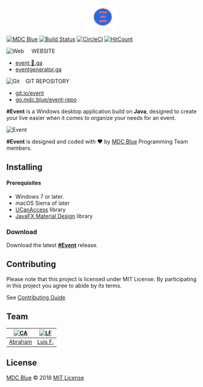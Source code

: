 <p align="center">
  <img src="media/event.gif">
</p>

[![MDC Blue](https://mdc.blue/badge.svg)](https://github.com/mdcblue)
[![Build Status](https://img.shields.io/travis/MDCblue/event.svg?logo=travis)](https://travis-ci.org/MDCblue/event)
[![CircleCI](https://circleci.com/gh/MDCblue/event.svg?style=svg&circle-token=9e0b94449621dc7622993c997eca7dd8b9a03aba)](https://circleci.com/gh/MDCblue/event)
[![HitCount](http://hits.dwyl.io/mdcblue/event.svg)](http://hits.dwyl.io/mdcblue/event)


![Web](https://png.icons8.com/ios/16/000000/geography-filled.png) &nbsp; &nbsp; WEBSITE
- [event 🚀.ga](http://event🚀.ga)
- [eventgenerator.ga](https://eventgenerator.ga)

![Git](https://png.icons8.com/color/22/000000/git.png) &nbsp;&nbsp; GIT REPOSITORY

- [git.io/event](https://git.io/event)
- [go.mdc.blue/event-repo](https://go.mdc.blue/event-repo)

**\#Event** is a Windows desktop application build on **Java**, designed to create your live easier when it comes to organize your needs for an event.

![Event](https://eventgenerator.ga/assets/images/desktop.png)

**\#Event** is designed and coded with ❤️ by [MDC Blue](https://mdc.blue) Programming Team members.

## Installing

#### Prerequisites

* Windows 7 or later.
* macOS Sierra of later
* [UCanAccess](http://ucanaccess.sourceforge.net/site.html) library
* [JavaFX Material Design](http://www.jfoenix.com/) library

### Download

Download the latest [**\#Event**](https://eventgenerator.ga/#download-section) release.

## Contributing

Please note that this project is licensed under MIT License. By participating in this project you agree to abide by its terms.

See [Contributing Guide](https://github.com/MDCblue/event/blob/master/.github/contribution-guidelines.md)

## Team

|[![CA](https://avatars3.githubusercontent.com/u/21347264?s=50&v=4)](https://github.com/19cah)|[![LF](https://avatars3.githubusercontent.com/u/34631500?s=50&v=4)](https://github.com/LuisRobaina)|
| --- | --- |
|[Abraham](https://github.com/19cah) | [Luis F.](https://github.com/LuisRobaina) |

## License

[MDC Blue](https://github.com/MDCblue) © 2018 [MIT License](https://github.com/MDCblue/event/blob/master/LICENSE)
